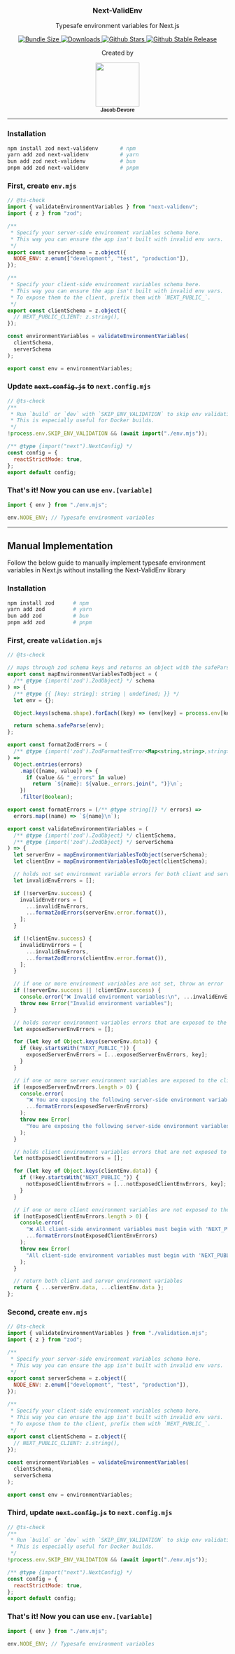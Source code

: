 <h3 align="center">Next-ValidEnv</h3>
<p align="center">Typesafe environment variables for Next.js</p>
<p align="center">
    <a href="https://packagephobia.com/result?p=next-validenv">
        <img src="https://packagephobia.com/badge?p=next-validenv" alt="Bundle Size" />
    </a>
    <a href="https://www.npmtrends.com/next-validenv">
        <img src="https://img.shields.io/npm/dm/next-validenv" alt="Downloads" />
    </a>
    <a href="https://github.com/jacobadevore/next-validenv/stargazers">
        <img src="https://img.shields.io/github/stars/jacobadevore/next-validenv" alt="Github Stars" />
    </a>
    <a href="https://www.npmjs.com/package/next-validenv">
        <img src="https://img.shields.io/github/v/release/jacobadevore/next-validenv?label=latest"
            alt="Github Stable Release" />
    </a>
</p>
<p align="center">Created by</p>
<div align="center">
    <td align="center"><a href="https://twitter.com/JacobADevore"><img
                src="https://avatars.githubusercontent.com/u/20541754?v=4?s=100" width="100px;"
                alt="" /><br /><sub><b>Jacob Devore</b></sub></a></td>
</div>

---

### Installation

```sh
npm install zod next-validenv       # npm
yarn add zod next-validenv          # yarn
bun add zod next-validenv           # bun
pnpm add zod next-validenv          # pnpm
```

### First, create `env.mjs`

```js
// @ts-check
import { validateEnvironmentVariables } from "next-validenv";
import { z } from "zod";

/**
 * Specify your server-side environment variables schema here.
 * This way you can ensure the app isn't built with invalid env vars.
 */
export const serverSchema = z.object({
  NODE_ENV: z.enum(["development", "test", "production"]),
});

/**
 * Specify your client-side environment variables schema here.
 * This way you can ensure the app isn't built with invalid env vars.
 * To expose them to the client, prefix them with `NEXT_PUBLIC_`.
 */
export const clientSchema = z.object({
  // NEXT_PUBLIC_CLIENT: z.string(),
});

const environmentVariables = validateEnvironmentVariables(
  clientSchema,
  serverSchema
);

export const env = environmentVariables;
```

### Update ~~`next.config.js`~~ to `next.config.mjs`

```js
// @ts-check
/**
 * Run `build` or `dev` with `SKIP_ENV_VALIDATION` to skip env validation.
 * This is especially useful for Docker builds.
 */
!process.env.SKIP_ENV_VALIDATION && (await import("./env.mjs"));

/** @type {import("next").NextConfig} */
const config = {
  reactStrictMode: true,
};
export default config;
```

### That's it! Now you can use `env.[variable]`

```js
import { env } from "./env.mjs";

env.NODE_ENV; // Typesafe environment variables
```

---

## Manual Implementation

Follow the below guide to manually implement typesafe environment variables in Next.js without installing the Next-ValidEnv library

### Installation

```sh
npm install zod      # npm
yarn add zod         # yarn
bun add zod          # bun
pnpm add zod         # pnpm
```

### First, create `validation.mjs`

```js
// @ts-check

// maps through zod schema keys and returns an object with the safeParse values from process.env[key]
export const mapEnvironmentVariablesToObject = (
  /** @type {import('zod').ZodObject} */ schema
) => {
  /** @type {{ [key: string]: string | undefined; }} */
  let env = {};

  Object.keys(schema.shape).forEach((key) => (env[key] = process.env[key]));

  return schema.safeParse(env);
};

export const formatZodErrors = (
  /** @type {import('zod').ZodFormattedError<Map<string,string>,string>} */ errors
) =>
  Object.entries(errors)
    .map(([name, value]) => {
      if (value && "_errors" in value)
        return `${name}: ${value._errors.join(", ")}\n`;
    })
    .filter(Boolean);

export const formatErrors = (/** @type string[]} */ errors) =>
  errors.map((name) => `${name}\n`);

export const validateEnvironmentVariables = (
  /** @type {import('zod').ZodObject} */ clientSchema,
  /** @type {import('zod').ZodObject} */ serverSchema
) => {
  let serverEnv = mapEnvironmentVariablesToObject(serverSchema);
  let clientEnv = mapEnvironmentVariablesToObject(clientSchema);

  // holds not set environment variable errors for both client and server
  let invalidEnvErrors = [];

  if (!serverEnv.success) {
    invalidEnvErrors = [
      ...invalidEnvErrors,
      ...formatZodErrors(serverEnv.error.format()),
    ];
  }

  if (!clientEnv.success) {
    invalidEnvErrors = [
      ...invalidEnvErrors,
      ...formatZodErrors(clientEnv.error.format()),
    ];
  }

  // if one or more environment variables are not set, throw an error
  if (!serverEnv.success || !clientEnv.success) {
    console.error("❌ Invalid environment variables:\n", ...invalidEnvErrors);
    throw new Error("Invalid environment variables");
  }

  // holds server environment variables errors that are exposed to the client
  let exposedServerEnvErrors = [];

  for (let key of Object.keys(serverEnv.data)) {
    if (key.startsWith("NEXT_PUBLIC_")) {
      exposedServerEnvErrors = [...exposedServerEnvErrors, key];
    }
  }

  // if one or more server environment variables are exposed to the client, throw an error
  if (exposedServerEnvErrors.length > 0) {
    console.error(
      "❌ You are exposing the following server-side environment variables to the client:\n",
      ...formatErrors(exposedServerEnvErrors)
    );
    throw new Error(
      "You are exposing the following server-side environment variables to the client"
    );
  }

  // holds client environment variables errors that are not exposed to the client
  let notExposedClientEnvErrors = [];

  for (let key of Object.keys(clientEnv.data)) {
    if (!key.startsWith("NEXT_PUBLIC_")) {
      notExposedClientEnvErrors = [...notExposedClientEnvErrors, key];
    }
  }

  // if one or more client environment variables are not exposed to the client, throw an error
  if (notExposedClientEnvErrors.length > 0) {
    console.error(
      "❌ All client-side environment variables must begin with 'NEXT_PUBLIC_', you are not exposing the following:\n",
      ...formatErrors(notExposedClientEnvErrors)
    );
    throw new Error(
      "All client-side environment variables must begin with 'NEXT_PUBLIC_', you are not exposing the following:"
    );
  }

  // return both client and server environment variables
  return { ...serverEnv.data, ...clientEnv.data };
};
```

### Second, create `env.mjs`

```js
// @ts-check
import { validateEnvironmentVariables } from "./validation.mjs";
import { z } from "zod";

/**
 * Specify your server-side environment variables schema here.
 * This way you can ensure the app isn't built with invalid env vars.
 */
export const serverSchema = z.object({
  NODE_ENV: z.enum(["development", "test", "production"]),
});

/**
 * Specify your client-side environment variables schema here.
 * This way you can ensure the app isn't built with invalid env vars.
 * To expose them to the client, prefix them with `NEXT_PUBLIC_`.
 */
export const clientSchema = z.object({
  // NEXT_PUBLIC_CLIENT: z.string(),
});

const environmentVariables = validateEnvironmentVariables(
  clientSchema,
  serverSchema
);

export const env = environmentVariables;
```

### Third, update ~~`next.config.js`~~ to `next.config.mjs`

```js
// @ts-check
/**
 * Run `build` or `dev` with `SKIP_ENV_VALIDATION` to skip env validation.
 * This is especially useful for Docker builds.
 */
!process.env.SKIP_ENV_VALIDATION && (await import("./env.mjs"));

/** @type {import("next").NextConfig} */
const config = {
  reactStrictMode: true,
};
export default config;
```

### That's it! Now you can use `env.[variable]`

```js
import { env } from "./env.mjs";

env.NODE_ENV; // Typesafe environment variables
```
